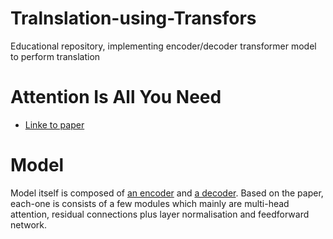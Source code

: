 # Tralnslation-using-Transfors
Educational repository, implementing encoder/decoder transformer model to perform translation
 # Attention Is All You Need
- [Linke to paper ](https://arxiv.org/pdf/1706.03762.pdf)

# Model
Model itself is composed of [an encoder](decoder) and [a decoder](encoder). Based on the paper, each-one is consists of a few modules which mainly are multi-head attention, residual connections plus layer normalisation and feedforward network.  